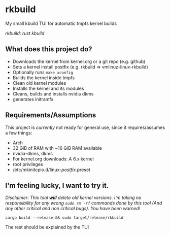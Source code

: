 # rkbuild
My small kbuild TUI for automatic tmpfs kernel builds

*rkbuild: rust kbuild*

## What does this project do?
- Downloads the kernel from kernel.org or a git repo (e.g. github)
- Sets a kernel install postfix (e.g. rkbuild => vmlinuz-linux-rkbuild)
- Optionally runs ```make xconfig```
- Builds the kernel inside tmpfs
- Clean old kernel modules
- Installs the kernel and its modules
- Cleans, builds and installs nvidia dkms
- generates initramfs

## Requirements/Assumptions

This project is *currently* not ready for general use, since it requires/assumes a few things:

- Arch
- 32 GiB of RAM with ~16 GiB RAM available
- nvidia-dkms, dkms
- For kernel.org downloads: A 6.x kernel
- root privileges
- /etc/mkinitcpio.d/linux-*postfix*.preset

## I'm feeling lucky, I want to try it.

*Disclaimer: This tool **will** delete old kernel versions. I'm taking no responsibility for any wrong ```sudo rm -rf``` commands done 
by this tool (And any other critical and non critical bugs). You have been warned!*

```cargo build --release && sudo target/release/rkbuild```

The rest should be explained by the TUI
